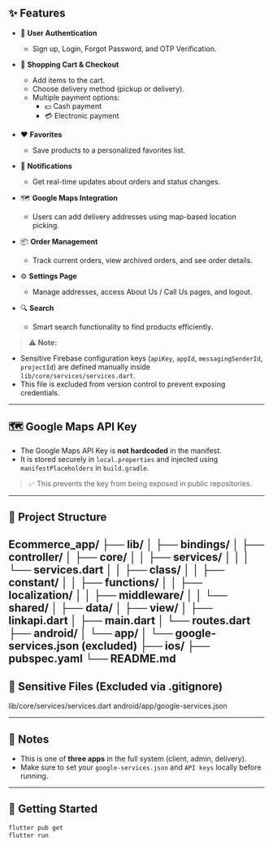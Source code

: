 ## ✨ Features

- 🔐 **User Authentication**
    - Sign up, Login, Forgot Password, and OTP Verification.

- 🛒 **Shopping Cart & Checkout**
    - Add items to the cart.
    - Choose delivery method (pickup or delivery).
    - Multiple payment options:
        - 💵 Cash payment
        - 💳 Electronic payment

- ❤️ **Favorites**
    - Save products to a personalized favorites list.

- 🔔 **Notifications**
    - Get real-time updates about orders and status changes.

- 🗺️ **Google Maps Integration**
    - Users can add delivery addresses using map-based location picking.

- 📦 **Order Management**
    - Track current orders, view archived orders, and see order details.

- ⚙️ **Settings Page**
    - Manage addresses, access About Us / Call Us pages, and logout.

- 🔍 **Search**
    - Smart search functionality to find products efficiently.


> ⚠️ **Note:**  
- Sensitive Firebase configuration keys (`apiKey`, `appId`, `messagingSenderId`, `projectId`) are defined manually inside `lib/core/services/services.dart`.
- This file is excluded from version control to prevent exposing credentials.

---

## 🗺️ Google Maps API Key

- The Google Maps API Key is **not hardcoded** in the manifest.
- It is stored securely in `local.properties` and injected using `manifestPlaceholders` in `build.gradle`.

> ✅ This prevents the key from being exposed in public repositories.

---

## 📁 Project Structure

Ecommerce_app/
├── lib/
│ ├── bindings/
│ ├── controller/
│ ├── core/
│ │ ├── services/
│ │ │ └── services.dart
│ │ ├── class/
│ │ ├── constant/
│ │ ├── functions/
│ │ ├── localization/
│ │ ├── middleware/
│ │ └── shared/
│ ├── data/
│ ├── view/
│ ├── linkapi.dart
│ ├── main.dart
│ └── routes.dart
├── android/
│ └── app/
│ └── google-services.json (excluded)
├── ios/
├── pubspec.yaml
└── README.md
---


## 🚫 Sensitive Files (Excluded via .gitignore)


lib/core/services/services.dart
android/app/google-services.json


---

## 📌 Notes

- This is one of **three apps** in the full system (client, admin, delivery).
- Make sure to set your `google-services.json` and `API keys` locally before running.

---

## 🚀 Getting Started

```bash
flutter pub get
flutter run
